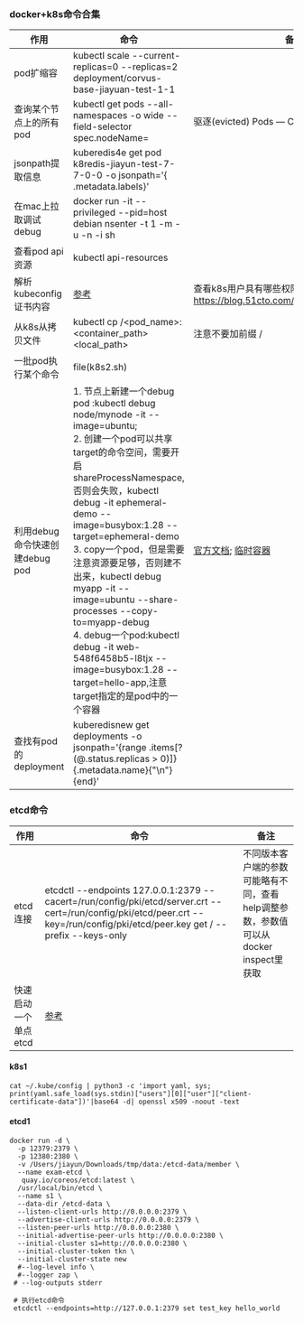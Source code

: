 ### docker+k8s命令合集

| 作用                     | 命令                                                                                                                                                                                                                                                                                                                                                                                                                                                            | 备注                                                                                                                                                                                                      |
|------------------------|---------------------------------------------------------------------------------------------------------------------------------------------------------------------------------------------------------------------------------------------------------------------------------------------------------------------------------------------------------------------------------------------------------------------------------------------------------------|---------------------------------------------------------------------------------------------------------------------------------------------------------------------------------------------------------|
| pod扩缩容                 | kubectl scale --current-replicas=0  --replicas=2 deployment/corvus-base-jiayuan-test-1-1                                                                                                                                                                                                                                                                                                                                                                      |                                                                                                                                                                                                         |
| 查询某个节点上的所有pod          | kubectl get pods --all-namespaces -o wide --field-selector spec.nodeName=<node>                                                                                                                                                                                                                                                                                                                                                                               | 驱逐(evicted) Pods &mdash; Cloud Atlas 0.1 文档                                                                                                                                                             |
| jsonpath提取信息           | kuberedis4e get pod  k8redis-jiayun-test-7-7-0-0 -o jsonpath='{ .metadata.labels}'                                                                                                                                                                                                                                                                                                                                                                            |                                                                                                                                                                                                         |
| 在mac上拉取调试debug         | docker run -it --privileged --pid=host debian nsenter -t 1 -m -u -n -i sh                                                                                                                                                                                                                                                                                                                                                                                     |                                                                                                                                                                                                         |
| 查看pod api资源            | kubectl api-resources                                                                                                                                                                                                                                                                                                                                                                                                                                         |                                                                                                                                                                                                         |
| 解析kubeconfig证书内容       | [参考](#k8s1)                                                                                                                                                                                                                                                                                                                                                                                                                                                   | 查看k8s用户具有哪些权限 https://blog.51cto.com/u_15287666/5805955                                                                                                                                                 |
| 从k8s从拷贝文件              | kubectl cp <namespace>/<pod_name>:<container_path> <local_path>                                                                                                                                                                                                                                                                                                                                                                                               | 注意不要加前缀 /                                                                                                                                                                                               |
| 一批pod执行某个命令            | file(k8s2.sh)                                                                                                                                                                                                                                                                                                                                                                                                                                                 |                                                                                                                                                                                                         |
| 利用debug命令快速创建debug pod | 1. 节点上新建一个debug pod :kubectl debug node/mynode -it --image=ubuntu; <br/>2. 创建一个pod可以共享target的命令空间，需要开启shareProcessNamespace,否则会失败，kubectl debug -it ephemeral-demo --image=busybox:1.28 --target=ephemeral-demo  <br/> 3. copy一个pod，但是需要注意资源要足够，否则建不出来，kubectl debug myapp -it --image=ubuntu --share-processes --copy-to=myapp-debug <br/>4. debug一个pod:kubectl debug -it web-548f6458b5-l8tjx --image=busybox:1.28 --target=hello-app,注意target指定的是pod中的一个容器 | [官方文档](https://kubernetes.io/zh-cn/docs/tasks/debug/debug-cluster/kubectl-node-debug/); [临时容器](https://kubernetes.io/docs/tasks/debug/debug-application/debug-running-pod/#ephemeral-container-example) |
| 查找有pod的deployment      | kuberedisnew get deployments -o jsonpath='{range .items[?(@.status.replicas > 0)]}{.metadata.name}{"\n"}{end}'                                                                                                                                                                                                                                                                                                                                                |                                                                                                                                                                                                         |

### etcd命令

| 作用           | 命令                                                                                                                                                                               | 备注                                                  |
|--------------|----------------------------------------------------------------------------------------------------------------------------------------------------------------------------------|-----------------------------------------------------|
| etcd连接       | etcdctl  --endpoints 127.0.0.1:2379 --cacert=/run/config/pki/etcd/server.crt --cert=/run/config/pki/etcd/peer.crt --key=/run/config/pki/etcd/peer.key get / --prefix --keys-only | 不同版本客户端的参数可能略有不同，查看help调整参数，参数值可以从docker inspect里获取 |
| 快速启动一个单点etcd | [参考](#etcd1)                                                                                                                                                                     |                                                     |

#### k8s1

```shell
cat ~/.kube/config | python3 -c 'import yaml, sys; print(yaml.safe_load(sys.stdin)["users"][0]["user"]["client-certificate-data"])'|base64 -d| openssl x509 -noout -text
```

#### etcd1

```shell
docker run -d \
  -p 12379:2379 \
  -p 12380:2380 \
  -v /Users/jiayun/Downloads/tmp/data:/etcd-data/member \
  --name exam-etcd \
   quay.io/coreos/etcd:latest \
  /usr/local/bin/etcd \
  --name s1 \
  --data-dir /etcd-data \
  --listen-client-urls http://0.0.0.0:2379 \
  --advertise-client-urls http://0.0.0.0:2379 \
  --listen-peer-urls http://0.0.0.0:2380 \
  --initial-advertise-peer-urls http://0.0.0.0:2380 \
  --initial-cluster s1=http://0.0.0.0:2380 \
  --initial-cluster-token tkn \
  --initial-cluster-state new
  #--log-level info \
  #--logger zap \
 # --log-outputs stderr
 
 # 执行etcd命令
 etcdctl --endpoints=http://127.0.0.1:2379 set test_key hello_world
```
